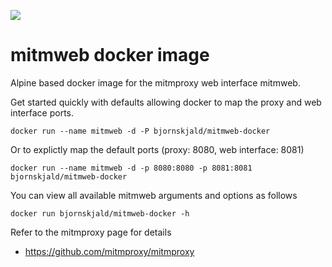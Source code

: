 [![](https://images.microbadger.com/badges/image/bjornskjald/mitmweb-docker.svg)](https://microbadger.com/images/bjornskjald/mitmweb-docker "Get your own image badge on microbadger.com")
# mitmweb docker image
Alpine based docker image for the mitmproxy web interface mitmweb.

Get started quickly with defaults allowing docker to map the proxy and web interface ports.

    docker run --name mitmweb -d -P bjornskjald/mitmweb-docker

Or to explictly map the default ports (proxy: 8080, web interface: 8081)

    docker run --name mitmweb -d -p 8080:8080 -p 8081:8081 bjornskjald/mitmweb-docker

You can view all available mitmweb arguments and options as follows

    docker run bjornskjald/mitmweb-docker -h

Refer to the mitmproxy page for details

- https://github.com/mitmproxy/mitmproxy
